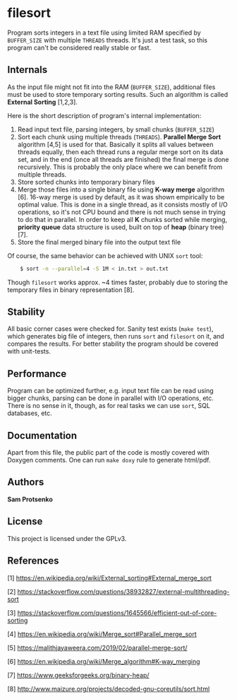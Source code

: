 # filesort

Program sorts integers in a text file using limited RAM specified by
`BUFFER_SIZE` with multiple `THREADS` threads. It's just a test task, so this
program can't be considered really stable or fast.

## Internals

As the input file might not fit into the RAM (`BUFFER_SIZE`), additional files
must be used to store temporary sorting results. Such an algorithm is called
**External Sorting** [1,2,3].

Here is the short description of program's internal implementation:

1. Read input text file, parsing integers, by small chunks (`BUFFER_SIZE`)
2. Sort each chunk using multiple threads (`THREADS`). **Parallel Merge Sort**
   algorithm [4,5] is used for that. Basically it splits all values between
   threads equally, then each thread runs a regular merge sort on its data set,
   and in the end (once all threads are finished) the final merge is done
   recursively. This is probably the only place where we can benefit from
   multiple threads.
3. Store sorted chunks into temporary binary files
4. Merge those files into a single binary file using **K-way merge** algorithm
   [6]. 16-way merge is used by default, as it was shown empirically to be
   optimal value. This is done in a single thread, as it consists mostly of I/O
   operations, so it's not CPU bound and there is not much sense in trying to do
   that in parallel. In order to keep all **K** chunks sorted while merging,
   **priority queue** data structure is used, built on top of **heap** (binary
   tree) [7].
5. Store the final merged binary file into the output text file

Of course, the same behavior can be achieved with UNIX `sort` tool:

```bash
    $ sort -n --parallel=4 -S 1M < in.txt > out.txt
```

Though `filesort` works approx. ~4 times faster, probably due to storing the
temporary files in binary representation [8].

## Stability

All basic corner cases were checked for. Sanity test exists (`make test`), which
generates big file of integers, then runs `sort` and `filesort` on it, and
compares the results. For better stability the program should be covered with
unit-tests.

## Performance

Program can be optimized further, e.g. input text file can be read using bigger
chunks, parsing can be done in parallel with I/O operations, etc. There is no
sense in it, though, as for real tasks we can use `sort`, SQL databases, etc.

## Documentation

Apart from this file, the public part of the code is mostly covered with
Doxygen comments. One can run `make doxy` rule to generate html/pdf.

## Authors

**Sam Protsenko**

## License

This project is licensed under the GPLv3.

## References

[1] https://en.wikipedia.org/wiki/External_sorting#External_merge_sort

[2] https://stackoverflow.com/questions/38932827/external-multithreading-sort

[3] https://stackoverflow.com/questions/1645566/efficient-out-of-core-sorting

[4] https://en.wikipedia.org/wiki/Merge_sort#Parallel_merge_sort

[5] https://malithjayaweera.com/2019/02/parallel-merge-sort/

[6] https://en.wikipedia.org/wiki/Merge_algorithm#K-way_merging

[7] https://www.geeksforgeeks.org/binary-heap/

[8] http://www.maizure.org/projects/decoded-gnu-coreutils/sort.html

